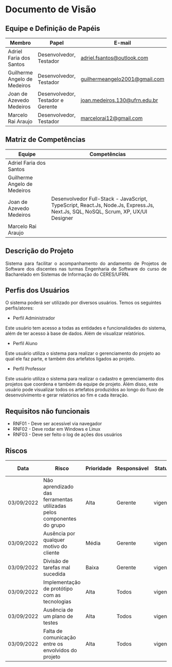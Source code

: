 # Documento de Visão 

## Equipe e Definição de Papéis

| Membro                       | Papel                             | E-mail                         |
| ---------------------------- | --------------------------------- | ------------------------------ |
| Adriel Faria dos Santos      | Desenvolvedor, Testador           | adriel.fsantos@outlook.com     |
| Guilherme Angelo de Medeiros | Desenvolvedor, Testador           | guilhermeangelo2001@gmail.com  |
| Joan de Azevedo Medeiros     | Desenvolvedor, Testador e Gerente | joan.medeiros.130@ufrn.edu.br  |
| Marcelo Rai Araujo           | Desenvolvedor, Testador           | marcelorai12@gmail.com         |

## Matriz de Competências 

| Equipe                       | Competências 
| ---------------------------- | -----------
| Adriel Faria dos Santos      |
| Guilherme Angelo de Medeiros |
| Joan de Azevedo Medeiros     | Desenvolvedor Full-Stack - JavaScript, TypeScript, React.Js, Node.Js, Express.Js, Next.Js, SQL, NoSQL, Scrum, XP, UX/UI Designer |
| Marcelo Rai Araujo           |

## Descrição do Projeto 

<p align="justify">Sistema para facilitar o acompanhamento do andamento de Projetos de Software dos discentes nas turmas Engenharia de Software do curso de Bacharelado em Sistemas de Informação do CERES/UFRN. </p>

## Perfis dos Usuários

O sistema poderá ser utilizado por diversos usuários. Temos os seguintes perfis/atores:

- Perfil Administrador 

Este usuário tem acesso a todas as entidades e funcionalidades do sistema, além de ter acesso à base de dados. Além de visualizar relatórios. 

- Perfil Aluno

Este usuário utiliza o sistema para realizar o gerenciamento do projeto ao qual ele faz parte, e também dos artefatos ligados ao projeto.

- Perfil Professor 

Este usuário utiliza o sistema para realizar o cadastro e gerenciamento dos projetos que coordena e também da equipe de projeto. Além disso, este usuário pode visualizar todos os artefatos produzidos ao longo do fluxo de desenvolvimento e gerar relatórios ao fim e cada iteração. 

## Requisitos não funcionais

- RNF01 - Deve ser acessível via navegador
- RNF02 - Deve rodar em Windows e Linux
- RNF03 - Deve ser feito o log de ações dos usuários

## Riscos

| Data       | Risco                                                                 | Prioridade | Responsável               | Status                  | Providência Solução                |
|------------|-----------------------------------------------------------------------|------------|---------------------------|-------------------------|------------------------------------|
| 03/09/2022 | Não aprendizado das ferramentas utilizadas pelos componentes do grupo | Alta       | Gerente                   | vigente                 |                                    |
| 03/09/2022 | Ausência por qualquer motivo do cliente                               | Média      | Gerente                   | vigente                 |                                    |
| 03/09/2022 | Divisão de tarefas mal sucedida                                       | Baixa      | Gerente                   | vigente                 |                                    |
| 03/09/2022 | Implementação de protótipo com as tecnologias                         | Alta       | Todos                     | vigente                 |                                    |
| 03/09/2022 | Ausência de um plano de testes                                        | Alta       | Todos                     | vigente                 |                                    |
| 03/09/2022 | Falta de comunicação entre os envolvidos do projeto                   | Alta       | Todos                     | vigente                 |                                    |










